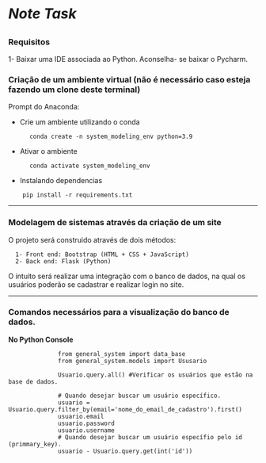# ***Note Task***

##

### **Requisitos**

 1- Baixar uma IDE associada ao Python. Aconselha- se baixar o Pycharm. 
        
### **Criação de um ambiente virtual (não é necessário caso esteja fazendo um clone deste terminal)**

Prompt do Anaconda:

- Crie um ambiente utilizando o conda

```
      conda create -n system_modeling_env python=3.9
```

- Ativar o ambiente

```
      conda activate system_modeling_env
```

- Instalando dependencias

```commandline
    pip install -r requirements.txt
```

--------

### **Modelagem de sistemas através da criação de um site** 

O projeto será construido através de dois métodos:

      1- Front end: Bootstrap (HTML + CSS + JavaScript)
      2- Back end: Flask (Python)

O intuito será realizar uma integração com o banco de dados, na qual os usuários poderão se cadastrar e realizar login no site. 

---------

### Comandos necessários para a visualização do banco de dados. 

**No Python Console**

                  from general_system import data_base
                  from general_system.models import Ususario
                  
                  Usuario.query.all() #Verificar os usuários que estão na base de dados. 
                
                  # Quando desejar buscar um usuário específico.
                  usuario = Usuario.query.filter_by(email='nome_do_email_de_cadastro').first()
                  usuario.email
                  usuario.password
                  usuario.username
                  # Quando desejar buscar um usuário específio pelo id (primmary_key).
                  usuario - Usuario.query.get(int('id'))
                  
